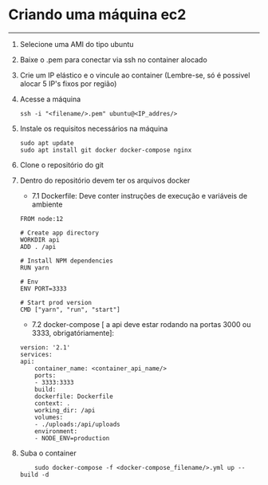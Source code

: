 # Criando uma máquina ec2
---

1. Selecione uma AMI do tipo ubuntu
2. Baixe o .pem para conectar via ssh no container alocado
3. Crie um IP elástico e o vincule ao container (Lembre-se, só é possivel alocar 5 IP's fixos por região)
4. Acesse a máquina
    ````
    ssh -i "<filename/>.pem" ubuntu@<IP_addres/>
    ````
5. Instale os requisitos necessários na máquina
    ````
    sudo apt update
    sudo apt install git docker docker-compose nginx
    ````
6. Clone o repositório do git
7. Dentro do repositório devem ter os arquivos docker
    - 7.1 Dockerfile: Deve conter instruções de execução e variáveis de ambiente
    ````
    FROM node:12

    # Create app directory
    WORKDIR api
    ADD . /api

    # Install NPM dependencies
    RUN yarn

    # Env
    ENV PORT=3333

    # Start prod version
    CMD ["yarn", "run", "start"]
    ````

    - 7.2 docker-compose [ a api deve estar rodando na portas 3000 ou 3333, obrigatóriamente]: 
    ````
    version: '2.1'
    services:
    api:
        container_name: <container_api_name/>
        ports:
        - 3333:3333
        build:
        dockerfile: Dockerfile
        context: .
        working_dir: /api
        volumes:
        - ./uploads:/api/uploads
        environment:
        - NODE_ENV=production
    ````
8. Suba o container
    ````
        sudo docker-compose -f <docker-compose_filename/>.yml up --build -d
    ````
